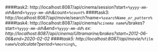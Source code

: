 



####task2: http://localhost:8087/api/cinema/session?start=_`%yyyy-mm-dd%`_&end=_`%yyyy-mm-dd%`_&count=_`%count%`_
####task3: http://localhost:8087/api/movie/search?name=_`%searchName_or_pattern%`_
####task4: http://localhost:8087/api/cinema/_`%cinema name%`_/brakes?start=_`%yyyy-mm-dd%`_&end=_`%yyyy-mm-dd%`
			ex: http://localhost:8087/api/cinema/Ultramarine/brakes?start=2012-06-06&end=2020-02-02
####task5: http://localhost:8087/api/movie/_`%film name%`_/calculate?period=_`%morning%`_
